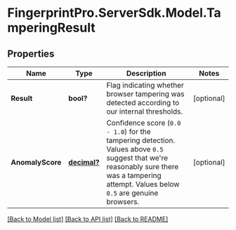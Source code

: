 # FingerprintPro.ServerSdk.Model.TamperingResult
## Properties

Name | Type | Description | Notes
------------ | ------------- | ------------- | -------------
**Result** | **bool?** | Flag indicating whether browser tampering was detected according to our internal thresholds. | [optional] 
**AnomalyScore** | [**decimal?**](BigDecimal.md) | Confidence score (`0.0 - 1.0`) for the tampering detection. Values above `0.5` suggest that we're reasonably sure there was a tampering attempt. Values below `0.5` are genuine browsers. | [optional] 

[[Back to Model list]](../README.md#documentation-for-models) [[Back to API list]](../README.md#documentation-for-api-endpoints) [[Back to README]](../README.md)

